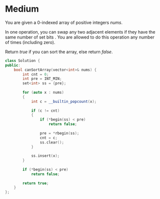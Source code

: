 # Medium

You are given a 0-indexed array of positive integers $nums$.

In one operation, you can swap any two adjacent elements if they have the same number of set bits . You are allowed to do this operation any number of times (including zero).

Return $true$ if you can sort the array, else return $false$.

```cpp
class Solution {
public:
    bool canSortArray(vector<int>& nums) {
        int cnt = 0;
        int pre = INT_MIN;
        set<int> ss = {pre};
        
        for (auto x : nums)
        {
            int c = __builtin_popcount(x);
            
            if (c != cnt)
            {
                if (*begin(ss) < pre)
                    return false;
                
                pre = *rbegin(ss);
                cnt = c;
                ss.clear();
            }
            
            ss.insert(x);
        }
        
        if (*begin(ss) < pre)
            return false;
        
        return true;
    }
};
```
